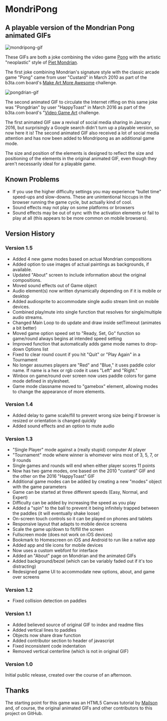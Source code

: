 # MondriPong
## A playable version of the Mondrian Pong animated GIFs

![mondripong-gif](https://raw.github.com/kmhcreative/MondriPong/master/images/mondripong_ani.gif "mondripong-gif")

These GIFs are both a joke combining the video game [Pong](https://en.wikipedia.org/wiki/Pong) with the artistic "neoplastic" style of [Piet Mondrian](https://en.wikipedia.org/wiki/Piet_Mondrian).

The first joke combining Mondrian's signature style with the classic arcade game "Pong" came from user "Custard" in March 2010 as part of the b3ta.com board's [Make Art More Awesome](http://www.b3ta.com/challenge/makeartmoreawesome/popular") challenge.

![pongdrian-gif](https://raw.github.com/kmhcreative/MondriPong/master/images/pongdrian.gif "pongdrian-gif")

The second animated GIF to circulate the Internet riffing on this same joke was "Pongdrian" by user "HappyToast" in March 2016 as part of the b3ta.com board's "[Video Game Art](http://www.b3ta.com/challenge/gameart/popular) challenge.

The first animated GIF saw a revival of social media sharing in January 2016, but surprisingly a Google search didn't turn up a playable version, so now here it is!  The second animated GIF also received a lot of social media attention and has now been added to Mondripong as an additional game mode.

The size and position of the elements is designed to reflect the size and positioning of the elements in the original animated GIF, even though they aren't necessarily ideal for a playable game.

## Known Problems
* If you use the higher difficulty settings you may experience "bullet time" speed-ups and slow-downs.  These are unintentional hiccups in the browser running the game cycle, but actually kind of cool.
* Sound effects may not play on some platforms or browsers
* Sound effects may be out of sync with the activation elements or fail to play at all (this appears to be more common on mobile browsers).

## Version History

### Version 1.5
* Added 4 new game modes based on actual Mondrian compositions
* Added option to use images of actual paintings as backgrounds, if available.
* Updated "About" screen to include information about the original compositions.
* Moved sound effects out of Game object
* Audio element(s) now written dynamically depending on if it is mobile or desktop
* Added audiosprite to accommodate single audio stream limit on mobile devices.
* Combined play/mute into single function that resolves for single/multiple audio streams.
* Changed Main Loop to do update and draw inside setTimeout (animates a bit better)
* Moved game option speed set to "Ready, Set, Go" function so game/round always begins at intended speed setting
* Improved function that automatically adds game mode names to drop-down Options list
* Fixed to clear round count if you hit "Quit" or "Play Again" in a Tournament
* No longer assumes players are "Red" and "Blue," it uses paddle color name.  If name is a hex or rgb code it uses "Left" and "Right."
* Winbox on game/round over screen now uses paddle colors for game mode defined in stylesheet.
* Game mode classname moved to "gamebox" element, allowing modes to change the appearance of more elements.

### Version 1.4
* Added delay to game scale/fill to prevent wrong size being if browser is resized or orientation is changed quickly
* Added sound effects and an option to mute audio

### Version 1.3

* "Single Player" mode against a (really stupid) computer AI player
* "Tournament" mode where winner is whomever wins most of 3, 5, 7, or 9 rounds
* Single games and rounds will end when either player scores 11 points
* Now has two game modes, one based on the 2010 "custard" GIF and the other on the 2016 "HappyToast" GIF
* Additional game modes can be added by creating a new "modes" object with the game parameters
* Game can be started at three different speeds (Easy, Normal, and Expert)
* Difficulty can be added by increasing the speed as you play
* Added a "spin" to the ball to prevent it being infinitely trapped between the paddles (it will eventually shake loose)
* On-screen touch controls so it can be played on phones and tablets
* Responsive layout that adapts to mobile device screens
* Scale the game up/down to fit/fill the screen
* Fullscreen mode (does not work on iOS devices)
* Bookmark to Homescreen on iOS and Android to run like a native app
* Added app and tile icons for mobile devices
* Now uses a custom webfont for interface
* Added an "About" page on Mondrian and the animated GIFs
* Added background/bezel (which can be variably faded out if it's too distracting)
* Redesigned game UI to accommodate new options, about, and game over screens

### Version 1.2

* Fixed collision detection on paddles

### Version 1.1

* Added believed source of original GIF to index and readme files
* Added vertical lines to paddles
* Objects now share draw function
* Added contributor section to header of javascript
* Fixed inconsistent code indentation
* Removed vertical centerline (which is not in original GIF)

### Version 1.0

Initial public release, created over the course of an afternoon.

## Thanks

The starting point for this game was an HTML5 Canvas tutorial by [Mailson](http://blog.mailson.org/2013/02/simple-pong-game-using-html5-and-canvas/) and, of course, the original animated GIFs and other contributors to this project on GitHub.
